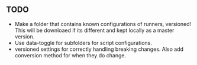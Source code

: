 ## TODO

- Make a folder that contains known configurations of runners, versioned!  This will be downloaed if its different and kept locally as a master version.
- Use data-toggle for subfolders for script configurations.
- versioned settings for correctly handling breaking changes.  Also add conversion method for when they do change.